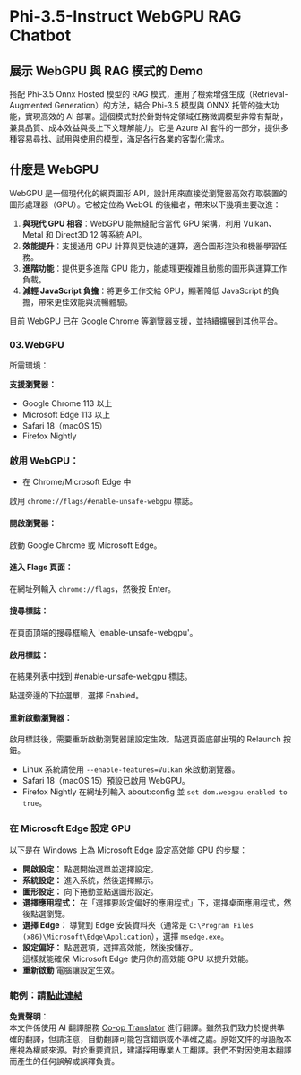 <!--
CO_OP_TRANSLATOR_METADATA:
{
  "original_hash": "b62864faf628eb07f5231d4885555198",
  "translation_date": "2025-05-08T05:43:22+00:00",
  "source_file": "md/02.Application/01.TextAndChat/Phi3/WebGPUWithPhi35Readme.md",
  "language_code": "tw"
}
-->
# Phi-3.5-Instruct WebGPU RAG Chatbot

## 展示 WebGPU 與 RAG 模式的 Demo

搭配 Phi-3.5 Onnx Hosted 模型的 RAG 模式，運用了檢索增強生成（Retrieval-Augmented Generation）的方法，結合 Phi-3.5 模型與 ONNX 托管的強大功能，實現高效的 AI 部署。這個模式對於針對特定領域任務微調模型非常有幫助，兼具品質、成本效益與長上下文理解能力。它是 Azure AI 套件的一部分，提供多種容易尋找、試用與使用的模型，滿足各行各業的客製化需求。

## 什麼是 WebGPU  
WebGPU 是一個現代化的網頁圖形 API，設計用來直接從瀏覽器高效存取裝置的圖形處理器（GPU）。它被定位為 WebGL 的後繼者，帶來以下幾項主要改進：

1. **與現代 GPU 相容**：WebGPU 能無縫配合當代 GPU 架構，利用 Vulkan、Metal 和 Direct3D 12 等系統 API。
2. **效能提升**：支援通用 GPU 計算與更快速的運算，適合圖形渲染和機器學習任務。
3. **進階功能**：提供更多進階 GPU 能力，能處理更複雜且動態的圖形與運算工作負載。
4. **減輕 JavaScript 負擔**：將更多工作交給 GPU，顯著降低 JavaScript 的負擔，帶來更佳效能與流暢體驗。

目前 WebGPU 已在 Google Chrome 等瀏覽器支援，並持續擴展到其他平台。

### 03.WebGPU  
所需環境：

**支援瀏覽器：**  
- Google Chrome 113 以上  
- Microsoft Edge 113 以上  
- Safari 18（macOS 15）  
- Firefox Nightly

### 啟用 WebGPU：

- 在 Chrome/Microsoft Edge 中

啟用 `chrome://flags/#enable-unsafe-webgpu` 標誌。

#### 開啟瀏覽器：  
啟動 Google Chrome 或 Microsoft Edge。

#### 進入 Flags 頁面：  
在網址列輸入 `chrome://flags`，然後按 Enter。

#### 搜尋標誌：  
在頁面頂端的搜尋框輸入 'enable-unsafe-webgpu'。

#### 啟用標誌：  
在結果列表中找到 #enable-unsafe-webgpu 標誌。

點選旁邊的下拉選單，選擇 Enabled。

#### 重新啟動瀏覽器：

啟用標誌後，需要重新啟動瀏覽器讓設定生效。點選頁面底部出現的 Relaunch 按鈕。

- Linux 系統請使用 `--enable-features=Vulkan` 來啟動瀏覽器。  
- Safari 18（macOS 15）預設已啟用 WebGPU。  
- Firefox Nightly 在網址列輸入 about:config 並 `set dom.webgpu.enabled to true`。

### 在 Microsoft Edge 設定 GPU

以下是在 Windows 上為 Microsoft Edge 設定高效能 GPU 的步驟：

- **開啟設定：** 點選開始選單並選擇設定。  
- **系統設定：** 進入系統，然後選擇顯示。  
- **圖形設定：** 向下捲動並點選圖形設定。  
- **選擇應用程式：** 在「選擇要設定偏好的應用程式」下，選擇桌面應用程式，然後點選瀏覽。  
- **選擇 Edge：** 導覽到 Edge 安裝資料夾（通常是 `C:\Program Files (x86)\Microsoft\Edge\Application`），選擇 `msedge.exe`。  
- **設定偏好：** 點選選項，選擇高效能，然後按儲存。  
這樣就能確保 Microsoft Edge 使用你的高效能 GPU 以提升效能。  
- **重新啟動** 電腦讓設定生效。

### 範例：請[點此連結](https://github.com/microsoft/aitour-exploring-cutting-edge-models/tree/main/src/02.ONNXRuntime/01.WebGPUChatRAG)

**免責聲明**：  
本文件係使用 AI 翻譯服務 [Co-op Translator](https://github.com/Azure/co-op-translator) 進行翻譯。雖然我們致力於提供準確的翻譯，但請注意，自動翻譯可能包含錯誤或不準確之處。原始文件的母語版本應視為權威來源。對於重要資訊，建議採用專業人工翻譯。我們不對因使用本翻譯而產生的任何誤解或誤釋負責。